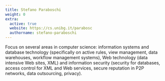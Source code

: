 ```yaml
---
title: Stefano Paraboschi
weight: 0
extra:
  active: true
  website: https://cs.unibg.it/parabosc
  authorname: stefano-paraboschi
---
```


Focus on several areas in computer science: information systems and database
technology (specifically on active rules, view management, data warehouses,
workflow management systems), Web technology (data intensive Web sites, XML)
and information security (security for databases, access control for XML and Web
services, secure reputation in P2P networks, data outsourcing, privacy).
